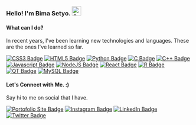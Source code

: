 ### Hello! I'm Bima Setyo.  <img src="https://raw.githubusercontent.com/Tarikul-Islam-Anik/Animated-Fluent-Emojis/master/Emojis/Animals/Cat%20Face.png" alt="Cat Face" width="25" height="25" />

#### **What can I do?**
In recent years, I've been learning new technologies and languages. These are the ones I've learned so far.

  [![CSS3 Badge](https://img.shields.io/badge/CSS3-1572B6?style=flat-square&logo=css3&logoColor=white)]()
  [![HTML5 Badge](https://img.shields.io/badge/HTML5-E34F26?style=flat-square&logo=html5&logoColor=white)]()
  [![Python Badge](https://img.shields.io/badge/Python-FFD43B?style=flat-square&logo=python&logoColor=blue)]()
  [![C Badge](https://img.shields.io/badge/C-00599C?style=flat-square&logo=c&logoColor=white)]()
  [![C++ Badge](https://img.shields.io/badge/C%2B%2B-00599C?style=flat-square&logo=c%2B%2B&logoColor=white)]()
  [![Javascript Badge](https://img.shields.io/badge/JavaScript-323330?style=flat-square&logo=javascript&logoColor=F7DF1E)]()
  [![NodeJS Badge](https://img.shields.io/badge/Node.js-339933?style=flat-square&logo=nodedotjs&logoColor=white)]()
  [![React Badge](https://img.shields.io/badge/React-20232A?style=flat-square&logo=react&logoColor=61DAFB)]()
  [![R Badge](https://img.shields.io/badge/R-276DC3?style=flat-square&logo=r&logoColor=white)]()
  [![QT Badge](https://img.shields.io/badge/Qt-41CD52?style=flat-square&logo=qt&logoColor=white)]()
  [![MySQL Badge](https://img.shields.io/badge/MySQL-005C84?style=flat-square&logo=mysql&logoColor=white)]()

#### **Let's Connect with Me. :)**
Say hi to me on social that I have.

  [![Portofolio Site Badge](https://img.shields.io/badge/website-000000?style=for-the-badge&logo=About.me&logoColor=white)](https://bimasetyo.vercel.app/)
  [![Instagram Badge](https://img.shields.io/badge/Instagram-E4405F?style=for-the-badge&logo=instagram&logoColor=white)](https://www.instagram.com/bzizmza)
  [![LinkedIn Badge](https://img.shields.io/badge/LinkedIn-0077B5?style=for-the-badge&logo=linkedin&logoColor=white)](https://www.linkedin.com/in/abimanyusrisetyo/)
  [![Twitter Badge](https://img.shields.io/badge/Twitter-1DA1F2?style=for-the-badge&logo=twitter&logoColor=white)](https://www.twitter.com/bzizmza)
